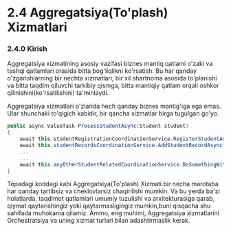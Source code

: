 <h1>2.4 Aggregatsiya(To'plash) Xizmatlari </h1>
<h3>2.4.0 Kirish</h3>
Aggregatsiya xizmatining asosiy vazifasi biznes mantiq qatlami o'zaki va tashqi qatlamlari orasida bitta bog'liqlikni ko'rsatish. Bu har qanday o'zgarishlarning bir nechta xizmatlari, bir xil shartnoma asosida to'planishi va bitta taqdim qiluvchi tarkibiy qismga, bitta mantiqiy qatlam orqali oshkor qilinishini(ko'rsatilishini) ta'minlaydi.

Aggregatsiya xizmatlari o'zlarida hech qanday biznes mantig'iga ega emas. Ular shunchaki to'qigich kabidir, bir qancha xizmatlar birga tugulgan go'yo. 

```csharp
public async ValueTask ProcessStudentAsync(Student student)
{
    await this studentRegistrationCoordinationService.RegisterStudentAsync(student);
    await this.studentRecordsCoordinationService.AddStudentRecordAsync(student);
    ...
    ...
    await this.anyOtherStudentRelatedCoordinationService.DoSomethingWithStudentAsync(student);    
}
```
Tepadagi koddagi kabi Aggregatsiya(To'plash) Xizmati bir necha marotaba har qanday tartibsiz va  cheklovlarsiz chaqirilishi mumkin. Va bu yerda ba'zi holatlarda, taqdimot qatlamlari umumiy tuzulishi va arxitekturasiga qarab, qiymat qaytarishingiz yoki qaytarmasligingiz mumkin,buni qisqacha shu sahifada muhokama qilamiz. Ammo, eng muhimi, Aggregatsiya xizmatlarini  Orchestratsiya va uning xizmat turlari bilan adashtirmaslik kerak.